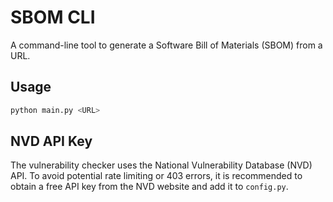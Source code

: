 # SBOM CLI

A command-line tool to generate a Software Bill of Materials (SBOM) from a URL.

## Usage

```bash
python main.py <URL>
```

## NVD API Key

The vulnerability checker uses the National Vulnerability Database (NVD) API. To avoid potential rate limiting or 403 errors, it is recommended to obtain a free API key from the NVD website and add it to `config.py`.
